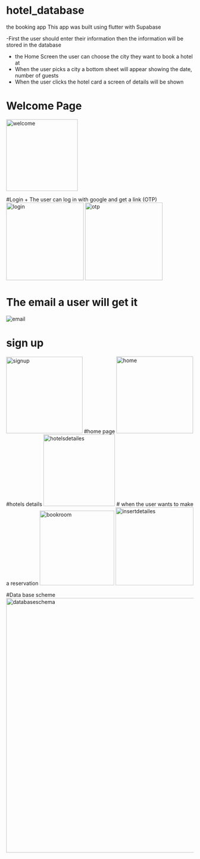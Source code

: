 # hotel_database


the booking app 
This app was built using flutter with Supabase 

 -First the user should enter their information then the information will be stored in the database 
- the Home Screen the user can choose the city they want to book a hotel at 
- When the user picks a city a bottom sheet will appear showing the date, number of guests 
- When the user clicks the hotel card a screen of details will be shown 


# Welcome Page
<img width="192" alt="welcome" src="https://github.com/reef-mohammad/hotel/assets/74217487/d810cd8a-a2f6-4a95-b3c8-e41fb480b2ba">

#Login + The user can log in with google and get a link (OTP)
<img width="208" alt="login" src="https://github.com/reef-mohammad/hotel/assets/74217487/e9caa850-3ebb-45e6-aec9-b800b408a83f">
<img width="208" alt="otp" src="https://github.com/reef-mohammad/hotel/assets/74217487/e82b6c7a-3c78-4e18-8395-f45420f42c6c">
# The email a user will get it
![email](https://github.com/reef-mohammad/hotel/assets/74217487/0c0cbb51-643d-4a38-bade-758f29f1d01e)
# sign up 
<img width="205" alt="signup" src="https://github.com/reef-mohammad/hotel/assets/74217487/9bded26b-6932-4993-8079-d9bd5c231a46">
#home page 
<img width="206" alt="home" src="https://github.com/reef-mohammad/hotel/assets/74217487/230beee5-f9f8-4134-898e-5082b10dafe2">
#hotels details 
<img width="192" alt="hotelsdetailes" src="https://github.com/reef-mohammad/hotel/assets/74217487/11d51c8e-e86a-405d-8f6c-e0f9e699d2f6">
# when the user wants to make a reservation
<img width="200" alt="bookroom" src![Uploading insertdetailes.png…]()
="https://github.com/reef-mohammad/hotel/assets/74217487/e1b2d7c6-903b-42b1-b391-15cd40214fdb">

<img width="209" alt="insertdetailes" src="https://github.com/reef-mohammad/hotel/assets/74217487/df45d56e-dd07-4a78-ae0a-a4d6d983acb2">



#Data base scheme
<img width="682" alt="databaseschema" src="https://github.com/reef-mohammad/hotel/assets/74217487/3a8f1f60-fd46-4a79-a953-fd5cc0799b86">
